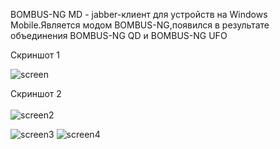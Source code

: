 BOMBUS-NG MD -  jabber-клиент для устройств на Windows Mobile.Является модом BOMBUS-NG,появился в результате объединения BOMBUS-NG QD и BOMBUS-NG UFO

Скриншот 1

<img src='http://bombusng-md.googlecode.com/files/screen.jpg' alt='screen'>

Скриншот 2<br>
<br>
<img src='http://bombusng-md.googlecode.com/files/screen1.jpg' alt='screen2'>

<img src='http://bombusng-md.googlecode.com/files/display_1.jpg' alt='screen3'>

<img src='http://bombusng-md.googlecode.com/files/display_2.jpg' alt='screen4'>